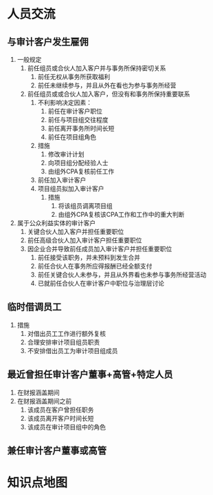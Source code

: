 # 人员交流

## 与审计客户发生雇佣

1. 一般规定
   1. 前任组员或合伙人加入客户并与事务所保持密切关系
      1. 前任无权从事务所获取福利
      2. 前任未继续参与，并且从外在看也为参与事务所经营
   2. 前任组员或或合伙人加入客户，但没有和事务所保持重要联系
      1. 不利影响决定因素：
         1. 前任在审计客户职位
         2. 前任与项目组交往程度
         3. 前任离开事务所时间长短
         4. 前任在项目组角色
      2. 措施
         1. 修改审计计划
         2. 向项目组分配经验人士
         3. 由组外CPA复核前任工作
      3. 前任加入审计客户
      4. 项目组员拟加入审计客户
         1. 措施
            1. 将该组员调离项目组
            2. 由组外CPA复核该CPA工作和工作中的重大判断
2. 属于公众利益实体的审计客户
   1. 关键合伙人加入客户并担任重要职位
   2. 前任高级合伙人加入审计客户担任重要职位
   3. 因企业合并导致前任成员加入审计客户并担任重要职位
      1. 前任接受该职务，并未预料到发生合并
      2. 前任合伙人在事务所应得报酬已经全额支付
      3. 前任关键合伙人未参与，并且从外界看也未参与事务所经营活动
      4. 已就前任合伙人在审计客户中职位与治理层讨论

## 临时借调员工

1. 措施
   1. 对借出员工工作进行额外复核
   2. 合理安排审计项目组员职责
   3. 不安排借出员工为审计项目组成员

## 最近曾担任审计客户董事+高管+特定人员

1. 在财报涵盖期间
2. 在财报涵盖期间之前
   1. 该成员在客户曾担任职务
   2. 该成员离开客户时间长短
   3. 该成员在审计项目组中的角色

## 兼任审计客户董事或高管

# 知识点地图

